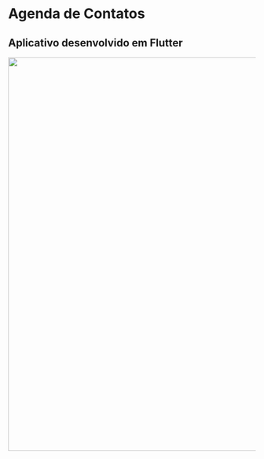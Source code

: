 # Agenda de Contatos

## Aplicativo desenvolvido em Flutter




<p align="center">
    <img src="https://github.com/viniciusburza/Flutter/blob/master/agenda_de_contatos/images/agenda_de_contatos.png" width="800"/>
</p>


